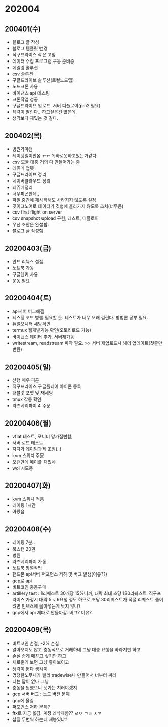 # 202004

## 200401(수)

- 블로그 글 작성
- 블로그 템플릿 변경
- 직구프라이스 작은 고침
- 데이터 수집 프로그램 구동 준비중
- 메일링 솔루션
- csv 솔루션
- 구글드라이브 솔루션(로컬노드앱)
- 노드크론 사용
- 바이낸스 api 테스팅
- 크론작업 성공
- 구글드라이브 업로드, 서버 디플로이(pm2 필요)
- 체력이 딸린다.. 하고싶은건 많은데.
- 생각보다 재밌는 것 같다.

## 200402(목)

- 병원가야댐
- 레이팅일이안옴 ㅠㅠ 똑바로못하고있는거같다.
- csv 모듈 대충 거의 다 만들어가는 중
- 레쥬메 업뎃
- 구글드라이브 정리
- 네이버클라우드 정리
- 레쥬메정리
- 너무피곤한데,,
- 파일 중간에 재시작해도 사라지지 않도록 설정
- 깃이그노어로 데이터가 깃헙에 올라가지 않도록 조치(너무큼)
- csv first flight on server
- csv snapshot upload 구현, 테스트, 디플로이
- 우선 초안은 완성함.
- 블로그 글 작성함.

## 20200403(금)

- 안드 리눅스 설정
- 노트북 가동
- 구글텐키 사용
- 운동 필요

## 20200404(토)

- api서버 버그해결
- 테스팅 코드 병행 필요할 듯. 테스트가 너무 오래 걸린다. 방법론 공부 필요.
- 듀얼모니터 세팅확인
- termux 웹개발가능 확인(오토리로드 가능)
- 바이낸스 데이터 추가. 서버재가동
- writestream, readstream 파악 필요. >> 서버 재업로드시 헤더 업데이트(첫줄만 변환)

## 20200405(일)

- 산행 매우 피곤
- 직구프라이스 구글플레이 아이콘 등록
- 태블릿 포맷 및 재세팅
- tmux 작동 확인
- 라즈베리파이 4 주문

## 20200406(월)

- vflat 테스트, 모니터 망가질뻔함;
- 서버 로드 테스트
- 자다가 레이팅과제 조짐(..)
- kvm 스위치 주문
- 오랜만에 메이플 재밌네
- wol 시도중

## 20200407(화)

- kvm 스위치 적용
- 레이팅 1시간
- 아팠음

## 20200408(수)

- 레이팅 7분..
- 북스캔 20권
- 병원
- 라즈베리파이 가동
- 노트북 방열작업
- 핸드폰 api서버 퍼포먼스 저하 및 버그 발생(이유??)
- gcp로 api
- 비트코인 충동구매
- artillery test : 1리퀘스트 30개당 15%니까, 대략 최대 초당 180리퀘스트. 직구프라이스 가정시 대략 5 ~ 6요청 정도 하므로 초당 30리퀘스트가 적절 리퀘스트 줄이려면 인덱스에 몰아넣는게 낫지 않나?
- gcp에서 api 제대로 안돌아감. 버그? 이유?

## 20200409(목)

- 비트코인 손절, -2% 손실
- 알아보지도 않고 충동적으로 거래하네 그냥 대충 요행을 바라기만 하고
- 손실 쉽게 메꾸고 싶기만 하고
- 새로운거 보면 그냥 좋아보이고
- 생각이 짧다 생각이
- 멍청한노무새기 빨리 tradewise나 만들어서 너부터 써라
- 너는 답이 없다 그냥
- 충동을 원했으니 댓가는 치러야겠지
- gcp 서버 버그 : 노드 버전 문제
- gcp에 올림
- 퍼포먼스 저하 문제?
- ftx로 자금 옮김. 계정 왜삭제함?? ㄹㅇ ㄱㅄ ㅅㄲ
- 삽질 두번씩 하는데 재능있냐?
